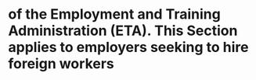 # of the Employment and Training Administration (ETA). This Section applies to employers seeking to hire foreign workers